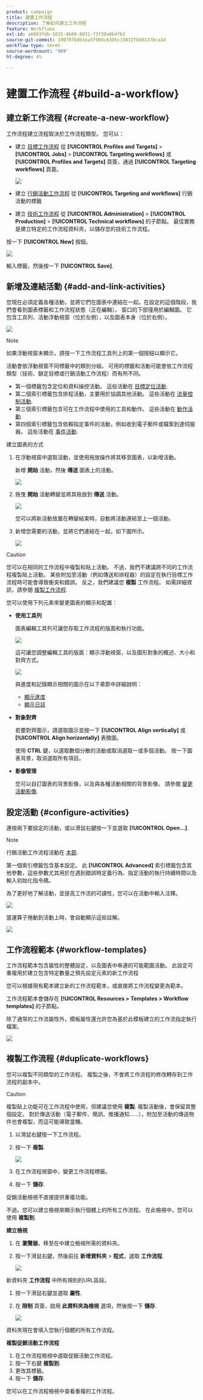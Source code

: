 ```yaml
---
product: campaign
title: 建置工作流程
description: 了解如何建立工作流程
feature: Workflows
exl-id: a6003fdb-1035-4b80-8831-73f30a0b4fb2
source-git-commit: 190707b8b1ea5f90dc6385c13832fbb01378ca1d
workflow-type: tm+mt
source-wordcount: '969'
ht-degree: 4%

---
```


# 建置工作流程 {#build-a-workflow}

## 建立新工作流程 {#create-a-new-workflow}

工作流程建立流程取決於工作流程類型。 您可以：

* 建立 [目標工作流程](#targeting-workflows) 從 **[!UICONTROL Profiles and Targets]** > **[!UICONTROL Jobs]** > **[!UICONTROL Targeting workflows]** 或 **[!UICONTROL Profiles and Targets]** 頁簽，通過 **[!UICONTROL Targeting workflows]** 頁簽。

   ![](assets/create-targeting-wf.png)

* 建立 [行銷活動工作流程](#campaign-workflows) 從 **[!UICONTROL Targeting and workflows]** 行銷活動的標籤

* 建立 [技術工作流程](#technical-workflows) 從 **[!UICONTROL Administration]** > **[!UICONTROL Production]** > **[!UICONTROL Technical workflows]** 的子節點。 最佳實務是建立特定的工作流程資料夾，以儲存您的技術工作流程。

按一下 **[!UICONTROL New]** 按鈕。

![](assets/create_a_wf_icon.png)

輸入標籤，然後按一下 **[!UICONTROL Save]**.

## 新增及連結活動 {#add-and-link-activities}

您現在必須定義各種活動，並將它們在圖表中連結在一起。在設定的這個階段，我們會看到圖表標籤和工作流程狀態（正在編輯）。 窗口的下部僅用於編輯圖。 它包含工具列、活動浮動視窗（位於左側），以及圖表本身（位於右側）。

![](assets/new-workflow-2.png)

>[!NOTE]
>
>如果浮動視窗未顯示，請按一下工作流程工具列上的第一個按鈕以顯示它。

活動會依浮動視窗不同標籤中的類別分組。 可用的標籤和活動可能會依工作流程類型（技術、鎖定目標或行銷活動工作流程）而有所不同。

* 第一個標籤包含定位和資料操控活動。 這些活動在 [目標定位活動](targeting-activities.md).
* 第二個索引標籤包含排程活動，主要用於協調其他活動。 這些活動在 [流量控制活動](flow-control-activities.md).
* 第三個索引標籤包含可在工作流程中使用的工具和動作。 這些活動在 [動作活動](action-activities.md).
* 第四個索引標籤包含依賴指定事件的活動，例如收到電子郵件或檔案到達伺服器。 這些活動在 [事件活動](event-activities.md).

建立圖表的方式

1. 在浮動視窗中選取活動，並使用拖放操作將其移至圖表，以新增活動。

   新增 **開始** 活動，然後 **傳送** 圖表上的活動。

   ![](assets/new-workflow-3.png)

1. 拖曳 **開始** 活動轉變並將其拖放到 **傳送** 活動。

   ![](assets/new-workflow-4.png)

   您可以將新活動放置在轉變結束時，自動將活動連結至上一個活動。

1. 新增您需要的活動，並將它們連結在一起，如下圖所示。

   ![](assets/new-workflow-5.png)

>[!CAUTION]
>
>您可以在相同的工作流程中複製和貼上活動。 不過，我們不建議跨不同的工作流程複製貼上活動。 某些附加至活動（例如傳送和排程器）的設定在執行目標工作流程時可能會導致衝突和錯誤。 反之，我們建議您  **複製** 工作流程。 如需詳細資訊，請參閱 [複製工作流程](#duplicate-workflows).

您可以使用下列元素來變更圖表的顯示和配置：

* **使用工具列**

   圖表編輯工具列可讓您存取工作流程的版面和執行功能。

   ![](assets/wf-toolbar.png)

   這可讓您調整編輯工具的版面：顯示浮動視窗，以及圖形對象的概述、大小和對齊方式。

   ![](assets/s_user_segmentation_toolbar.png)

   與進度和記錄顯示相關的圖示在以下章節中詳細說明：

   * [顯示進度](monitor-workflow-execution.md#displaying-progress)
   * [顯示日誌](monitor-workflow-execution.md#displaying-logs)

* **對象對齊**

   若要對齊圖示，請選取圖示並按一下 **[!UICONTROL Align vertically]** 或 **[!UICONTROL Align horizontally]** 表徵圖。

   使用 **CTRL** 鍵，以選取數個分散的活動或取消選取一或多個活動。 按一下圖表背景，取消選取所有項目。

* **影像管理**

   您可以自訂圖表的背景影像，以及與各種活動相關的背景影像。 請參閱 [變更活動影像](change-activity-images.md).

## 設定活動 {#configure-activities}

連按兩下要設定的活動，或以滑鼠右鍵按一下並選取 **[!UICONTROL Open...]**.

>[!NOTE]
>
>行銷活動工作流程活動在 [本節](activities.md).

第一個索引標籤包含基本設定。 此 **[!UICONTROL Advanced]** 索引標籤包含其他參數，這些參數尤其用於在遇到錯誤時定義行為、指定活動的執行持續時間以及輸入初始化指令碼。

為了更好地了解活動，並提高工作流的可讀性，您可以在活動中輸入注釋。

![](assets/example1-comment.png)

當運算子捲動到活動上時，會自動顯示這些註解。

![](assets/example2-comment.png)


## 工作流程範本 {#workflow-templates}

工作流程範本包含屬性的整體設定，以及圖表中串連的可能範圍活動。 此設定可重複用於建立包含特定數量之預先設定元素的新工作流程

您可以根據現有範本建立新的工作流程範本，或直接將工作流程變更為範本。

工作流程範本會儲存在 **[!UICONTROL Resources > Templates > Workflow templates]** 的子節點。

除了通常的工作流屬性外，模板屬性還允許您為基於此模板建立的工作流指定執行檔案。

![](assets/wf-template-properties.png)

## 複製工作流程 {#duplicate-workflows}

您可以複製不同類型的工作流程。 複製之後，不會將工作流程的修改轉存到工作流程的副本中。

>[!CAUTION]
>
>複製貼上功能可在工作流程中使用，但建議您使用 **複製**. 複製活動後，會保留其整個設定。 對於傳送活動（電子郵件、簡訊、推播通知……），附加至活動的傳送物件也會複製，而這可能導致當機。

1. 以滑鼠右鍵按一下工作流程。
1. 按一下 **複製**.

   ![](assets/duplicate-workflows.png)

1. 在工作流程視窗中，變更工作流程標籤。
1. 按一下 **儲存**.

促銷活動檢視不直接提供重複功能。

不過，您可以建立檢視來顯示執行個體上的所有工作流程。 在此檢視中，您可以使用 **複製到**.

**建立檢視**

1. 在 **瀏覽器**，移至在中建立檢視所需的資料夾。
1. 按一下滑鼠右鍵，然後前往 **新增資料夾** > **程式**，選取 **工作流程**.

   ![](assets/add-new-folder-workflows.png)

新資料夾 **工作流程** 中所有規則的URL區段。

1. 按一下滑鼠右鍵並選取 **屬性**.
1. 在 **限制** 頁簽，啟用 **此資料夾為檢視** 選項，然後按一下 **儲存**.

   ![](assets/folder-is-a-view.png)

資料夾現在會填入您執行個體的所有工作流程。

**複製促銷活動工作流程**

1. 在工作流程檢視中選取促銷活動工作流程。
1. 按一下右鍵 **複製到**.
1. 更改其標籤。
1. 按一下 **儲存**.

您可以在工作流程檢視中查看重複的工作流程。
